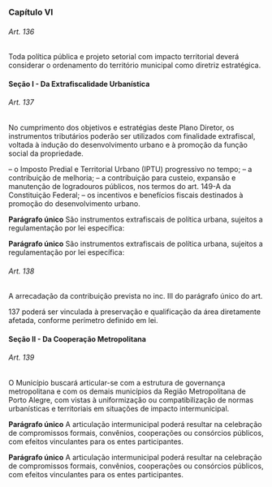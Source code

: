 
### Capítulo VI

###### Art. 136
Toda política pública e projeto setorial com impacto territorial deverá considerar o ordenamento do território municipal como diretriz estratégica.

#### Seção I -  Da Extrafiscalidade Urbanística

###### Art. 137
No cumprimento dos objetivos e estratégias deste Plano Diretor, os instrumentos tributários poderão ser utilizados com finalidade extrafiscal, voltada à indução do desenvolvimento urbano e à promoção da função social da propriedade.

– o Imposto Predial e Territorial Urbano (IPTU) progressivo no tempo;
– a contribuição de melhoria;
– a contribuição para custeio, expansão e manutenção de logradouros públicos, nos termos do art. 149-A da Constituição Federal;
– os incentivos e benefícios fiscais destinados à promoção do desenvolvimento urbano.

**Parágrafo único** São instrumentos extrafiscais de política urbana, sujeitos a regulamentação por lei específica:

**Parágrafo único** São instrumentos extrafiscais de política urbana, sujeitos a regulamentação por lei específica:

###### Art. 138
A arrecadação da contribuição prevista no inc. III do parágrafo único do art.

137 poderá ser vinculada à preservação e qualificação da área diretamente afetada, conforme perímetro definido em lei.

#### Seção II -  Da Cooperação Metropolitana

###### Art. 139
O Município buscará articular-se com a estrutura de governança metropolitana e com os demais municípios da Região Metropolitana de Porto Alegre, com vistas à uniformização ou compatibilização de normas urbanísticas e territoriais em situações de impacto intermunicipal.

**Parágrafo único** A articulação intermunicipal poderá resultar na celebração de compromissos formais, convênios, cooperações ou consórcios públicos, com efeitos vinculantes para os entes participantes.

**Parágrafo único** A articulação intermunicipal poderá resultar na celebração de compromissos formais, convênios, cooperações ou consórcios públicos, com efeitos vinculantes para os entes participantes.
